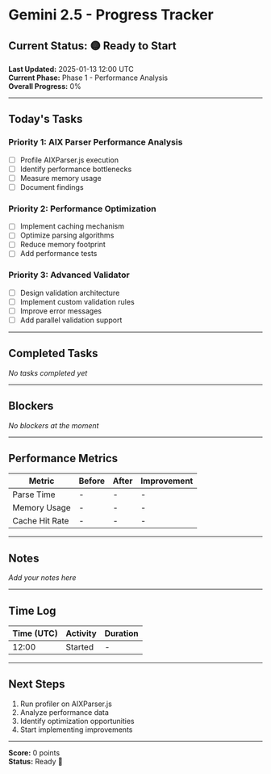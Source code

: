 # Gemini 2.5 - Progress Tracker

## Current Status: 🟡 Ready to Start

**Last Updated:** 2025-01-13 12:00 UTC  
**Current Phase:** Phase 1 - Performance Analysis  
**Overall Progress:** 0%

---

## Today's Tasks

### Priority 1: AIX Parser Performance Analysis
- [ ] Profile AIXParser.js execution
- [ ] Identify performance bottlenecks
- [ ] Measure memory usage
- [ ] Document findings

### Priority 2: Performance Optimization
- [ ] Implement caching mechanism
- [ ] Optimize parsing algorithms
- [ ] Reduce memory footprint
- [ ] Add performance tests

### Priority 3: Advanced Validator
- [ ] Design validation architecture
- [ ] Implement custom validation rules
- [ ] Improve error messages
- [ ] Add parallel validation support

---

## Completed Tasks

_No tasks completed yet_

---

## Blockers

_No blockers at the moment_

---

## Performance Metrics

| Metric | Before | After | Improvement |
|--------|--------|-------|-------------|
| Parse Time | - | - | - |
| Memory Usage | - | - | - |
| Cache Hit Rate | - | - | - |

---

## Notes

_Add your notes here_

---

## Time Log

| Time (UTC) | Activity | Duration |
|------------|----------|----------|
| 12:00 | Started | - |

---

## Next Steps

1. Run profiler on AIXParser.js
2. Analyze performance data
3. Identify optimization opportunities
4. Start implementing improvements

---

**Score:** 0 points  
**Status:** Ready 🚀

